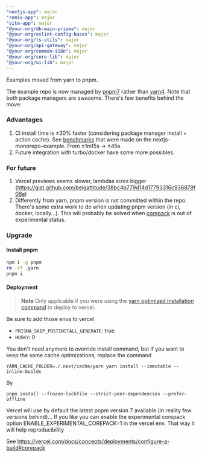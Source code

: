 ```yaml
---
"nextjs-app": major
"remix-app": major
"vite-app": major
"@your-org/db-main-prisma": major
"@your-org/eslint-config-bases": major
"@your-org/ts-utils": major
"@your-org/api-gateway": major
"@your-org/common-i18n": major
"@your-org/core-lib": major
"@your-org/ui-lib": major
---
```


Examples moved from yarn to pnpm.

The example repo is now managed by [pnpm7](https://pnpm.io/) rather than [yarn4](). Note
that both package managers are awesome. There's few benefits behind the move:

### Advantages

1. CI install time is ±30% faster (considering package manager install + action cache). See
   [benchmarks](https://gist.github.com/belgattitude/0ecd26155b47e7be1be6163ecfbb0f0b)
   that were made on the nextjs-monorepo-example. From ±1m15s -> ±45s.
2. Future integration with turbo/docker have some more possibles.

### For future

1. Vercel previews seems slower, lambdas sizes bigger (https://gist.github.com/belgattitude/38bc4b779d14d17793316c936879f06e)
2. Differently from yarn, pnpm version is not committed within the repo. There's some extra work
   to do when updating pnpm version (in ci, docker, locally...). This will probably be solved
   when [corepack](https://nodejs.org/api/corepack.html) is out of experimental status.

### Upgrade

#### Install pnpm

```bash
npm i -g pnpm
rm -rf .yarn
pnpm i
```

#### Deployment

> **Note**
> Only applicable if you were using the [yarn optimized installation command](https://github.com/belgattitude/nextjs-monorepo-example/blob/84e2d7a71f773f68c9d325775ae0633dc7001466/docs/deploy/deploy-vercel.md) to deploy to vercel.

Be sure to add those envs to vercel

- `PRISMA_SKIP_POSTINSTALL_GENERATE`: true
- `HUSKY`: 0

You don't need anymore to override install command, but if you want to keep
the same cache optimizations, replace the command

`YARN_CACHE_FOLDER=./.next/cache/yarn yarn install --immutable --inline-builds`

By

`pnpm install --frozen-lockfile --strict-peer-dependencies --prefer-offline`

Vercel will use by default the latest pnpm version 7 available (in reality few versions behind)...
If you like you can enable the experimental corepack option ENABLE_EXPERIMENTAL_COREPACK=1 in the vercel env.
That way it will help reproducibility

See https://vercel.com/docs/concepts/deployments/configure-a-build#corepack
